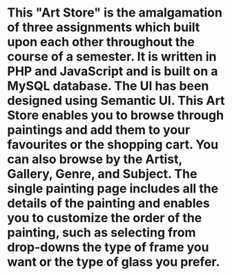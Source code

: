 # This "Art Store" is the amalgamation of three assignments which built upon each other throughout the course of a semester. It is written in PHP and JavaScript and is built on a MySQL database. The UI has been designed using Semantic UI. This Art Store enables you to browse through paintings and add them to your favourites or the shopping cart. You can also browse by the Artist, Gallery, Genre, and Subject. The single painting page includes all the details of the painting and enables you to customize the order of the painting, such as selecting from drop-downs the type of frame you want or the type of glass you prefer.
 
